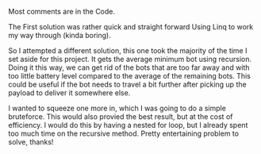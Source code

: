 Most comments are in the Code.

The First solution was rather quick and straight forward Using Linq to work my way through (kinda boring). 

So I attempted a different solution, this one took the majority of the time I set aside for this project. It gets the average minimum bot using recursion. Doing it this way, we can get rid of the bots that are too far away and with too little battery level compared to the average of the remaining bots. This could be useful if the bot needs to travel a bit further after picking up the payload to deliver it somewhere else.

I wanted to squeeze one more in, which I was going to do a simple bruteforce. This would also provied the best result, but at the cost of efficiency. I would do this by having a nested for loop, but I already spent too much time on the recursive method. Pretty entertaining problem to solve, thanks!
